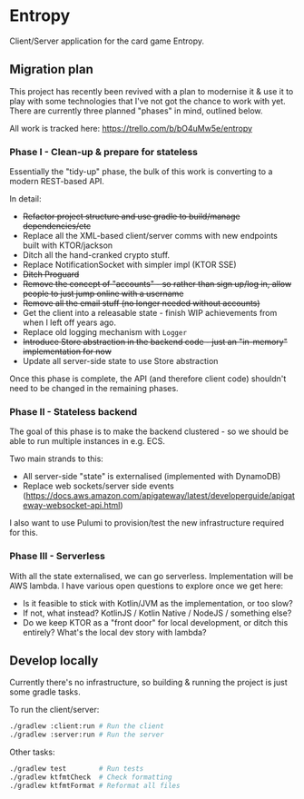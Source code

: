 # Entropy

Client/Server application for the card game Entropy.

## Migration plan

This project has recently been revived with a plan to modernise it & use it to play with some technologies that I've not got the chance to work with yet.
There are currently three planned "phases" in mind, outlined below.

All work is tracked here: https://trello.com/b/bO4uMw5e/entropy

### Phase I - Clean-up & prepare for stateless

Essentially the "tidy-up" phase, the bulk of this work is converting to a modern REST-based API. 

In detail:

- ~~Refactor project structure and use gradle to build/manage dependencies/etc~~
- Replace all the XML-based client/server comms with new endpoints built with KTOR/jackson
- Ditch all the hand-cranked crypto stuff.
- Replace NotificationSocket with simpler impl (KTOR SSE)
- ~~Ditch Proguard~~
- ~~Remove the concept of "accounts" - so rather than sign up/log in, allow people to just jump online with a username~~
- ~~Remove all the email stuff (no longer needed without accounts)~~
- Get the client into a releasable state - finish WIP achievements from when I left off years ago.
- Replace old logging mechanism with `Logger`
- ~~Introduce Store abstraction in the backend code - just an "in-memory" implementation for now~~
- Update all server-side state to use Store abstraction

Once this phase is complete, the API (and therefore client code) shouldn't need to be changed in the remaining phases.

### Phase II - Stateless backend

The goal of this phase is to make the backend clustered - so we should be able to run multiple instances in e.g. ECS.

Two main strands to this:

 - All server-side "state" is externalised (implemented with DynamoDB)
 - Replace web sockets/server side events  (https://docs.aws.amazon.com/apigateway/latest/developerguide/apigateway-websocket-api.html)

I also want to use Pulumi to provision/test the new infrastructure required for this. 

### Phase III - Serverless

With all the state externalised, we can go serverless. Implementation will be AWS lambda.
I have various open questions to explore once we get here:

 - Is it feasible to stick with Kotlin/JVM as the implementation, or too slow?
 - If not, what instead? KotlinJS / Kotlin Native / NodeJS / something else?
 - Do we keep KTOR as a "front door" for local development, or ditch this entirely? What's the local dev story with lambda?

## Develop locally

Currently there's no infrastructure, so building & running the project is just some gradle tasks.

To run the client/server:

```bash
./gradlew :client:run # Run the client
./gradlew :server:run # Run the server
```

Other tasks:

```bash
./gradlew test        # Run tests     
./gradlew ktfmtCheck  # Check formatting
./gradlew ktfmtFormat # Reformat all files
```
